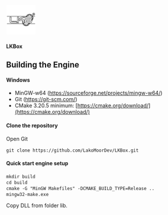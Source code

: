 ##  ![LakoMoor Dev](logo.png) 
**LKBox**

## Building the Engine
#### Windows

*   MinGW-w64 (https://sourceforge.net/projects/mingw-w64/)
*   Git (https://git-scm.com/)
*   CMake 3.20.5 minimum: [https://cmake.org/download/](https://cmake.org/download/)

#### Clone the repository 
Open Git
```shell
git clone https://github.com/LakoMoorDev/LKBox.git
```
#### Quick start engine setup
```shell
mkdir build
cd build
cmake -G "MinGW Makefiles" -DCMAKE_BUILD_TYPE=Release ..
mingw32-make.exe
```
Copy DLL from folder lib.

